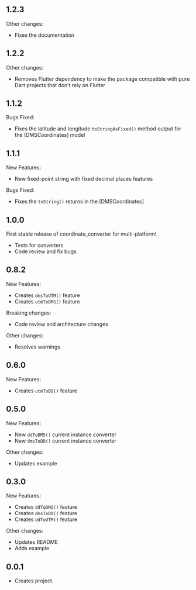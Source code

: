 ## 1.2.3
Other changes:
* Fixes the documentation

## 1.2.2
Other changes:
* Removes Flutter dependency to make the package compatible with pure Dart projects that don’t rely on Flutter

## 1.1.2
Bugs Fixed:
* Fixes the latitude and longitude `toStringAsFixed()` method output for the [DMSCoordinates] model

## 1.1.1
New Features:
* New fixed-point string with fixed decimal places features

Bugs Fixed:
* Fixes the `toString()` returns in the [DMSCoordinates]

## 1.0.0
First stable release of coordinate_converter for multi-platform!

* Tests for converters
* Code review and fix bugs

## 0.8.2
New Features:
* Creates `dmsToUTM()` feature
* Creates `utmToDMS()` feature

Breaking changes:
* Code review and architecture changes

Other changes:
* Resolves warnings

## 0.6.0
New Features:
* Creates `utmToDD()` feature

## 0.5.0
New Features:
* New `ddToDMS()` current instance converter 
* New `dmsToDD()` current instance converter

Other changes:
* Updates example

## 0.3.0
New Features:
* Creates `ddToDMS()` feature 
* Creates `dmsToDD()` feature
* Creates `ddToUTM()` feature

Other changes:
* Updates README
* Adds example

## 0.0.1
* Creates project.
